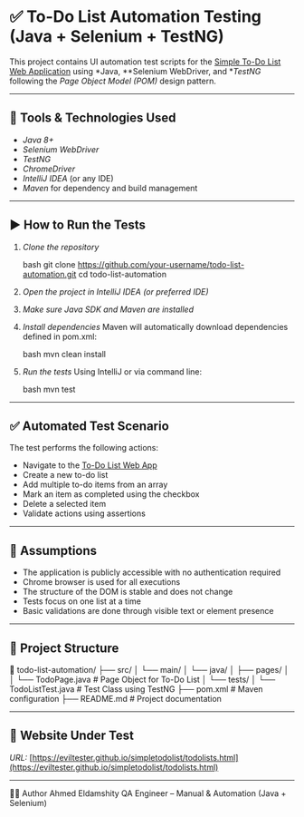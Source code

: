 # ✅ To-Do List Automation Testing (Java + Selenium + TestNG)

This project contains UI automation test scripts for the [Simple To-Do List Web Application](https://eviltester.github.io/simpletodolist/todolists.html) using *Java, **Selenium WebDriver, and **TestNG* following the *Page Object Model (POM)* design pattern.

---

## 📌 Tools & Technologies Used

* *Java 8+*
* *Selenium WebDriver*
* *TestNG*
* *ChromeDriver*
* *IntelliJ IDEA* (or any IDE)
* *Maven* for dependency and build management

---

## ▶ How to Run the Tests

1. *Clone the repository*

   bash
   git clone https://github.com/your-username/todo-list-automation.git
   cd todo-list-automation
   

2. *Open the project in IntelliJ IDEA (or preferred IDE)*

3. *Make sure Java SDK and Maven are installed*

4. *Install dependencies*
   Maven will automatically download dependencies defined in pom.xml:

   bash
   mvn clean install
   

5. *Run the tests*
   Using IntelliJ or via command line:

   bash
   mvn test
   

---

## ✅ Automated Test Scenario

The test performs the following actions:

* Navigate to the [To-Do List Web App](https://eviltester.github.io/simpletodolist/todolists.html)
* Create a new to-do list
* Add multiple to-do items from an array
* Mark an item as completed using the checkbox
* Delete a selected item
* Validate actions using assertions

---

## 📎 Assumptions

* The application is publicly accessible with no authentication required
* Chrome browser is used for all executions
* The structure of the DOM is stable and does not change
* Tests focus on one list at a time
* Basic validations are done through visible text or element presence

---

## 📁 Project Structure


📁 todo-list-automation/
├── src/
│   └── main/
│       └── java/
│           ├── pages/
│           │   └── TodoPage.java       # Page Object for To-Do List
│           └── tests/
│               └── TodoListTest.java   # Test Class using TestNG
├── pom.xml                             # Maven configuration
├── README.md                           # Project documentation

---

## 🔗 Website Under Test

*URL:* [https://eviltester.github.io/simpletodolist/todolists.html](https://eviltester.github.io/simpletodolist/todolists.html)

---
👨‍💻 Author
Ahmed Eldamshity
QA Engineer – Manual & Automation (Java + Selenium)


